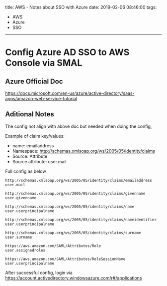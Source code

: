title: AWS - Notes about SSO with Azure
date: 2019-02-06 08:46:00
tags:
- AWS
- Azure
- SSO
---

# Config Azure AD SSO to AWS Console via SMAL

## Azure Official Doc
https://docs.microsoft.com/en-us/azure/active-directory/saas-apps/amazon-web-service-tutorial


## Aditional Notes

The config not align with above doc but needed when doing the config,

Example of claim key/values:

* name: emailaddress
* Namespace: http://schemas.xmlsoap.org/ws/2005/05/identity/claims
* Source: Attribute
* Source attribute: user.mail

Full config as below


```config
http://schemas.xmlsoap.org/ws/2005/05/identity/claims/emailaddress
user.mail

http://schemas.xmlsoap.org/ws/2005/05/identity/claims/givenname
user.givenname

http://schemas.xmlsoap.org/ws/2005/05/identity/claims/name
user.userprincipalname

http://schemas.xmlsoap.org/ws/2005/05/identity/claims/nameidentifier
user.userprincipalname

http://schemas.xmlsoap.org/ws/2005/05/identity/claims/surname
user.surname

https://aws.amazon.com/SAML/Attributes/Role
user.assignedroles

https://aws.amazon.com/SAML/Attributes/RoleSessionName
user.userprincipalname

```


After successful config, login via
https://account.activedirectory.windowsazure.com/r#/applications
